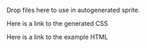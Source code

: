 Drop files here to use in autogenerated sprite.

Here is a link to the generated CSS

Here is a link to the example HTML